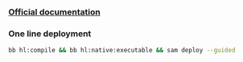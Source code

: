 ### [Official documentation](https://fierycod.github.io/holy-lambda)
### One line deployment
```bash
bb hl:compile && bb hl:native:executable && sam deploy --guided
```
